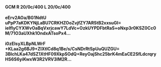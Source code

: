 #### GCM R 20/0c/400 L 20/0c/400
**eErv2AOa/BG1NdtU**<br/>**uPpP7aKDKYNjLaBU7CRKHZOoZvjfZY7ARStB2xxsuGI=**<br/>**ielflyCYXWvOaBqVxrjcawY7LdVc+OzkUYPDFbtRaS+oNxp3r0KSZ0Cc0M/71O3aUXhk1OndxATsoPx4...**<br/><br/>
**i0zElsyXLBpNLWrF**<br/>**+KLaa2g6BJ9+ZIXtlCd8q1Be/s/CsNDrRtSpUuQUZGU=**<br/>**3BIchLKa47dSZ1XtHF09XkpSOdQ+ReyOajShc25brK4mEaCE2SfLdcrqryHS6S6yiKwxW3R2VRV3lM2R...**